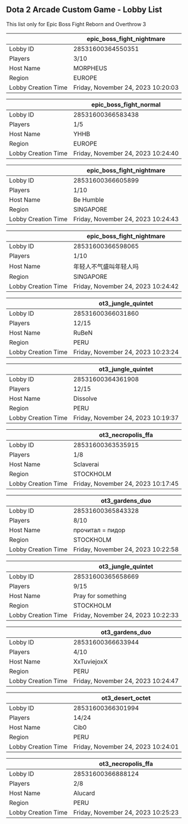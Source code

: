 ## Dota 2 Arcade Custom Game - Lobby List

This list only for Epic Boss Fight Reborn and Overthrow 3

|  | epic_boss_fight_nightmare |
| ------ | ------ |
| Lobby ID | 28531600364550351 |
| Players | 3/10 |
| Host Name | MORPHEUS |
| Region | EUROPE |
| Lobby Creation Time | Friday, November 24, 2023 10:20:03 |


|  | epic_boss_fight_normal |
| ------ | ------ |
| Lobby ID | 28531600366583438 |
| Players | 1/5 |
| Host Name | YHHB |
| Region | EUROPE |
| Lobby Creation Time | Friday, November 24, 2023 10:24:40 |


|  | epic_boss_fight_nightmare |
| ------ | ------ |
| Lobby ID | 28531600366605899 |
| Players | 1/10 |
| Host Name | Be Humble |
| Region | SINGAPORE |
| Lobby Creation Time | Friday, November 24, 2023 10:24:43 |


|  | epic_boss_fight_nightmare |
| ------ | ------ |
| Lobby ID | 28531600366598065 |
| Players | 1/10 |
| Host Name | 年轻人不气盛叫年轻人吗 |
| Region | SINGAPORE |
| Lobby Creation Time | Friday, November 24, 2023 10:24:42 |


|  | ot3_jungle_quintet |
| ------ | ------ |
| Lobby ID | 28531600366031860 |
| Players | 12/15 |
| Host Name | RuBeN |
| Region | PERU |
| Lobby Creation Time | Friday, November 24, 2023 10:23:24 |


|  | ot3_jungle_quintet |
| ------ | ------ |
| Lobby ID | 28531600364361908 |
| Players | 12/15 |
| Host Name | Dissolve |
| Region | PERU |
| Lobby Creation Time | Friday, November 24, 2023 10:19:37 |


|  | ot3_necropolis_ffa |
| ------ | ------ |
| Lobby ID | 28531600363535915 |
| Players | 1/8 |
| Host Name | Sclaverai |
| Region | STOCKHOLM |
| Lobby Creation Time | Friday, November 24, 2023 10:17:45 |


|  | ot3_gardens_duo |
| ------ | ------ |
| Lobby ID | 28531600365843328 |
| Players | 8/10 |
| Host Name | прочитал = пидop |
| Region | STOCKHOLM |
| Lobby Creation Time | Friday, November 24, 2023 10:22:58 |


|  | ot3_jungle_quintet |
| ------ | ------ |
| Lobby ID | 28531600365658669 |
| Players | 9/15 |
| Host Name | Pray for something |
| Region | STOCKHOLM |
| Lobby Creation Time | Friday, November 24, 2023 10:22:33 |


|  | ot3_gardens_duo |
| ------ | ------ |
| Lobby ID | 28531600366633944 |
| Players | 4/10 |
| Host Name | XxTuviejoxX |
| Region | PERU |
| Lobby Creation Time | Friday, November 24, 2023 10:24:47 |


|  | ot3_desert_octet |
| ------ | ------ |
| Lobby ID | 28531600366301994 |
| Players | 14/24 |
| Host Name | Cib0 |
| Region | PERU |
| Lobby Creation Time | Friday, November 24, 2023 10:24:01 |


|  | ot3_necropolis_ffa |
| ------ | ------ |
| Lobby ID | 28531600366888124 |
| Players | 2/8 |
| Host Name | Alucard |
| Region | PERU |
| Lobby Creation Time | Friday, November 24, 2023 10:25:23 |



